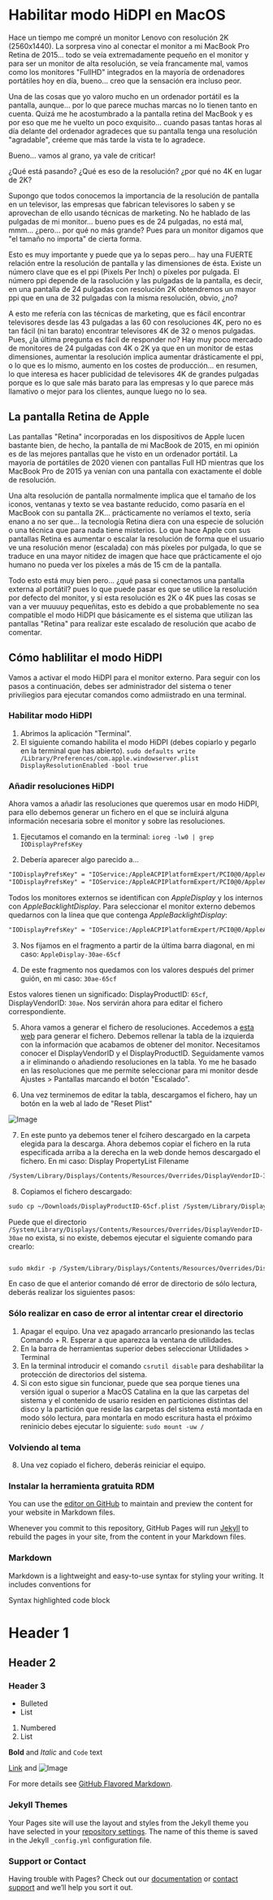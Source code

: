 # Habilitar modo HiDPI en MacOS

Hace un tiempo me compré un monitor Lenovo con resolución 2K (2560x1440). La sorpresa vino al conectar el monitor a mi MacBook Pro Retina de 2015... todo se veía extremadamente pequeño en el monitor y para ser un monitor de alta resolución, se veía francamente mal, vamos como los monitores "FullHD" integrados en la mayoría de ordenadores portátiles hoy en día, bueno... creo que la sensación era incluso peor. 

Una de las cosas que yo valoro mucho en un ordenador portátil es la pantalla, aunque... por lo que parece muchas marcas no lo tienen tanto en cuenta. Quizá me he acostumbrado a la pantalla retina del MacBook y es por eso que me he vuelto un poco exquisito... cuando pasas tantas horas al día delante del ordenador agradeces que su pantalla tenga una resolución "agradable", créeme que más tarde la vista te lo agradece.

Bueno... vamos al grano, ya vale de criticar!

¿Qué está pasando? ¿Qué es eso de la resolución? ¿por qué no 4K en lugar de 2K?

Supongo que todos conocemos la importancia de la resolución de pantalla en un televisor, las empresas que fabrican televisores lo saben y se aprovechan de ello usando técnicas de marketing. No he hablado de las pulgadas de mi monitor... bueno pues es de 24 pulgadas, no está mal, mmm... ¿pero... por qué no más grande? Pues para un monitor digamos que "el tamaño no importa" de cierta forma.

Esto es muy importante y puede que ya lo sepas pero... hay una FUERTE relación entre la resolución de pantalla y las dimensiones de ésta. Existe un número clave que es el ppi (Pixels Per Inch) o píxeles por pulgada. El número ppi depende de la rasolución y las pulgadas de la pantalla, es decir, en una pantalla de 24 pulgadas con resolución 2K obtendremos un mayor ppi que en una de 32 pulgadas con la misma resolución, obvio, ¿no? 

A esto me refería con las técnicas de marketing, que es fácil encontrar televisores desde las 43 pulgadas a las 60 con resoluciones 4K, pero no es tan fácil (ni tan barato) encontrar televisores 4K de 32 o menos pulgadas. Pues, ¿la última pregunta es fácil de responder no? Hay muy poco mercado de monitores de 24 pulgadas con 4K o 2K ya que en un monitor de estas dimensiones, aumentar la resolución implica aumentar drásticamente el ppi, o lo que es lo mismo, aumento en los costes de producción... en resumen, lo que interesa es hacer publicidad de televisores 4K de grandes pulgadas porque es lo que sale más barato para las empresas y lo que parece más llamativo o mejor para los clientes, aunque luego no lo sea.


## La pantalla Retina de Apple

Las pantallas "Retina" incorporadas en los dispositivos de Apple lucen bastante bien, de hecho, la pantalla de mi MacBook de 2015, en mi opinión es de las mejores pantallas que he visto en un ordenador portátil. La mayoría de portátiles de 2020 vienen con pantallas Full HD mientras que los MacBook Pro de 2015 ya venían con una pantalla con exactamente el doble de resolución. 

Una alta resolución de pantalla normalmente implica que el tamaño de los iconos, ventanas y texto se vea bastante reducido, como pasaría en el MacBook con su pantalla 2K... prácticamente no veríamos el texto, sería enano a no ser que... la tecnología Retina diera con una especie de solución o una técnica que para nada tiene misterios. Lo que hace Apple con sus pantallas Retina es aumentar o escalar la resolución de forma que el usuario ve una resolución menor (escalada) con más píxeles por pulgada, lo que se traduce en una mayor nitidez de imagen que hace que prácticamente el ojo humano no pueda ver los píxeles a más de 15 cm de la pantalla. 

Todo esto está muy bien pero... ¿qué pasa si conectamos una pantalla externa al portátil? pues lo que puede pasar es que se utilice la resolución por defecto del monitor, y si esta resolución es 2K o 4K pues las cosas se van a ver muuuuy pequeñitas, esto es debido a que probablemente no sea compatible el modo HiDPI que básicamente es el sistema que utilizan las pantallas "Retina" para realizar este escalado de resolución que acabo de comentar.


## Cómo hablilitar el modo HiDPI

Vamos a activar el modo HiDPI para el monitor externo. Para seguir con los pasos a continuación, debes ser administrador del sistema o tener priviliegios para ejecutar comandos como admiistrado en una terminal.

### Habilitar modo HiDPI
1) Abrimos la aplicación "Terminal".
2) El siguiente comando habilita el modo HiDPI (debes copiarlo y pegarlo en la terminal que has abierto).
`sudo defaults write /Library/Preferences/com.apple.windowserver.plist DisplayResolutionEnabled -bool true`

### Añadir resoluciones HiDPI
Ahora vamos a añadir las resoluciones que queremos usar en modo HiDPI, para ello debemos generar un fichero en el que se incluirá alguna información necesaria sobre el monitor y sobre las resoluciones. 

1) Ejecutamos el comando en la terminal:
`ioreg -lw0 | grep IODisplayPrefsKey`

2) Debería aparecer algo parecido a...
```markdown
"IODisplayPrefsKey" = "IOService:/AppleACPIPlatformExpert/PCI0@0/AppleACPIPCI/IGPU@2/AppleIntelFramebuffer@0/display0/AppleBacklightDisplay-610-a029"
"IODisplayPrefsKey" = "IOService:/AppleACPIPlatformExpert/PCI0@0/AppleACPIPCI/IGPU@2/AppleIntelFramebuffer@2/display0/AppleDisplay-30ae-65cf"
```

Todos los monitores externos se identifican con _AppleDisplay_ y los internos con _AppleBacklightDisplay_. Para seleccionar el monitor externo debemos quedarnos con la línea que que contenga _AppleBacklightDisplay_:
```markdown
"IODisplayPrefsKey" = "IOService:/AppleACPIPlatformExpert/PCI0@0/AppleACPIPCI/IGPU@2/AppleIntelFramebuffer@2/display0/AppleDisplay-30ae-65cf"
```
3) Nos fijamos en el fragmento a partir de la última barra diagonal, en mi caso: `AppleDisplay-30ae-65cf`

4) De este fragmento nos quedamos con los valores después del primer guión, en mi caso: `30ae-65cf`

Estos valores tienen un significado: DisplayProductID: `65cf`, DisplayVendorID: `30ae`. Nos servirán ahora para editar el fichero correspondiente.

5) Ahora vamos a generar el fichero de resoluciones. Accedemos a [esta web](https://codeclou.github.io/Display-Override-PropertyList-File-Parser-and-Generator-with-HiDPI-Support-For-Scaled-Resolutions/) para generar el fichero. Debemos rellenar la tabla de la izquierda con la información que acabamos de obtener del monitor. Necesitamos conocer el DisplayVendorID y el DisplayProductID. Seguidamente vamos a ir eliminando o añadiendo resoluciones en la tabla. Yo me he basado en las resoluciones que me permite seleccionar para mi monitor desde Ajustes > Pantallas marcando el botón "Escalado".

6) Una vez terminemos de editar la tabla, descargamos el fichero, hay un botón en la web al lado de "Reset Plist"

![Image](image-1.png)

7) En este punto ya debemos tener el fcihero descargado en la carpeta elegida para la descarga. Ahora debemos copiar el fichero en la ruta especificada arriba a la derecha en la web donde hemos descargado el fichero. En mi caso:
Display PropertyList Filename
```markdown
/System/Library/Displays/Contents/Resources/Overrides/DisplayVendorID-30ae/DisplayProductID-65cf
```

8) Copiamos el fichero descargado:
```markdown
sudo cp ~/Downloads/DisplayProductID-65cf.plist /System/Library/Displays/Contents/Resources/Overrides/DisplayVendorID-30ae/DisplayProductID-65cf
```
Puede que el directorio `/System/Library/Displays/Contents/Resources/Overrides/DisplayVendorID-30ae` no exista, si no existe, debemos ejecutar el siguiente comando para crearlo:
```markdown

sudo mkdir -p /System/Library/Displays/Contents/Resources/Overrides/DisplayVendorID-30ae/DisplayProductID-65cf
```
En caso de que el anterior comando dé error de directorio de sólo lectura, deberás realizar los siguientes pasos:

### Sólo realizar en caso de error al intentar crear el directorio
1) Apagar el equipo. Una vez apagado arrancarlo presionando las teclas Comando + R. Esperar a que aparezca la ventana de utilidades.
2) En la barra de herramientas superior debes seleccionar Utilidades > Terminal
3) En la terminal introducir el comando `csrutil disable` para deshabilitar la protección de directorios del sistema.
4) Si con esto sigue sin funcionar, puede que sea porque tienes una versión igual o superior a MacOS Catalina en la que las carpetas del sistema y el contenido de usario residen en particiones distintas del disco y la partición que reside las carpetas del sistema está montada en modo sólo lectura, para montarla en modo escritura hasta el próximo reninicio debes ejecutar lo siguiente: `sudo mount -uw /`


### Volviendo al tema

8) Una vez copiado el fichero, deberás reiniciar el equipo.

### Instalar la herramienta gratuita RDM

You can use the [editor on GitHub](https://github.com/yeddar/tutorials/edit/gh-pages/index.md) to maintain and preview the content for your website in Markdown files.

Whenever you commit to this repository, GitHub Pages will run [Jekyll](https://jekyllrb.com/) to rebuild the pages in your site, from the content in your Markdown files.

### Markdown

Markdown is a lightweight and easy-to-use syntax for styling your writing. It includes conventions for





Syntax highlighted code block

# Header 1
## Header 2
### Header 3

- Bulleted
- List

1. Numbered
2. List

**Bold** and _Italic_ and `Code` text

[Link](url) and ![Image](src)


For more details see [GitHub Flavored Markdown](https://guides.github.com/features/mastering-markdown/).

### Jekyll Themes

Your Pages site will use the layout and styles from the Jekyll theme you have selected in your [repository settings](https://github.com/yeddar/tutorials/settings). The name of this theme is saved in the Jekyll `_config.yml` configuration file.

### Support or Contact

Having trouble with Pages? Check out our [documentation](https://docs.github.com/categories/github-pages-basics/) or [contact support](https://github.com/contact) and we’ll help you sort it out.
